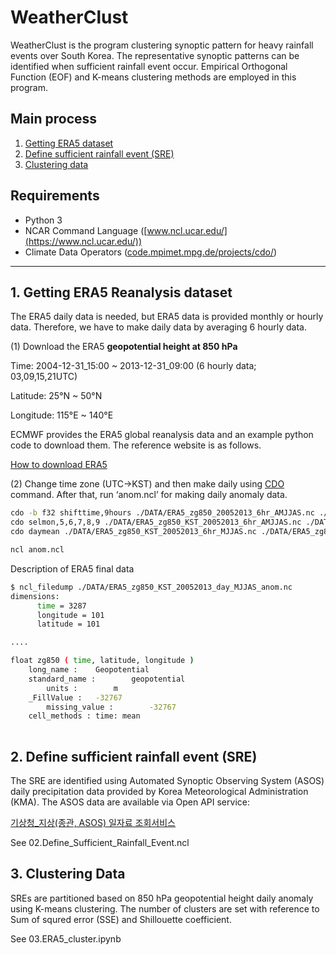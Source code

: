 # WeatherClust

WeatherClust is the program clustering synoptic pattern for heavy rainfall events over South Korea. The representative synoptic patterns can be identified when sufficient rainfall event occur. Empirical Orthogonal Function (EOF) and K-means clustering methods are employed in this program.

## Main process

1. [Getting ERA5 dataset](https://www.notion.so/WeatherClust-22eb3cfc236e4c3c82af0d36329ed6b6) 
2. [Define sufficient rainfall event (SRE)](https://www.notion.so/WeatherClust-22eb3cfc236e4c3c82af0d36329ed6b6)
3. [Clustering data](https://www.notion.so/WeatherClust-22eb3cfc236e4c3c82af0d36329ed6b6)

## Requirements

- Python 3
- NCAR Command Language ([www.ncl.ucar.edu/](https://www.ncl.ucar.edu/))
- Climate Data Operators ([code.mpimet.mpg.de/projects/cdo/](https://code.mpimet.mpg.de/projects/cdo/))

---

## 1. Getting ERA5 Reanalysis dataset

The ERA5 daily data is needed, but ERA5 data is provided monthly or hourly data. Therefore, we have to make daily data by averaging 6 hourly data. 

(1) Download the ERA5 **geopotential height at 850 hPa**

   Time: 2004-12-31_15:00 ~ 2013-12-31_09:00 (6 hourly data; 03,09,15,21UTC)

   Latitude: 25°N ~ 50°N 

   Longitude: 115°E ~ 140°E

ECMWF provides the ERA5 global reanalysis data and an example python code to download them. The reference website is as follows.

[How to download ERA5](https://confluence.ecmwf.int/display/CKB/How+to+download+ERA5)

(2) Change time zone (UTC→KST) and then make daily using [CDO](https://www.notion.so/WeatherClust-22eb3cfc236e4c3c82af0d36329ed6b6) command. After that, run ‘anom.ncl’ for making daily anomaly data.

```bash
cdo -b f32 shifttime,9hours ./DATA/ERA5_zg850_20052013_6hr_AMJJAS.nc ./DATA/ERA5_zg850_KST_20052013_6hr_AMJJAS.nc
cdo selmon,5,6,7,8,9 ./DATA/ERA5_zg850_KST_20052013_6hr_AMJJAS.nc ./DATA/ERA5_zg850_KST_20052013_6hr_MJJAS.nc
cdo daymean ./DATA/ERA5_zg850_KST_20052013_6hr_MJJAS.nc ./DATA/ERA5_zg850_KST_20052013_day_MJJAS.nc

ncl anom.ncl
```

Description of ERA5 final data

```bash
$ ncl_filedump ./DATA/ERA5_zg850_KST_20052013_day_MJJAS_anom.nc
dimensions:
      time = 3287
      longitude = 101
      latitude = 101

....

float zg850 ( time, latitude, longitude )
    long_name :    Geopotential
    standard_name :        geopotential
		units :        m
    _FillValue :   -32767
		missing_value :        -32767
    cell_methods : time: mean
         
```

## 2. Define sufficient rainfall event (SRE)

The SRE are identified using Automated Synoptic Observing System (ASOS) daily precipitation data provided by Korea Meteorological Administration (KMA). The ASOS data are available via Open API service:

[기상청_지상(종관, ASOS) 일자료 조회서비스](https://www.data.go.kr/data/15059093/openapi.do)

See 02.Define_Sufficient_Rainfall_Event.ncl

## 3. Clustering Data

SREs are partitioned based on 850 hPa geopotential height daily anomaly using K-means clustering. The number of clusters are set with reference to Sum of squred error (SSE) and  Shillouette coefficient. 

See 03.ERA5_cluster.ipynb
